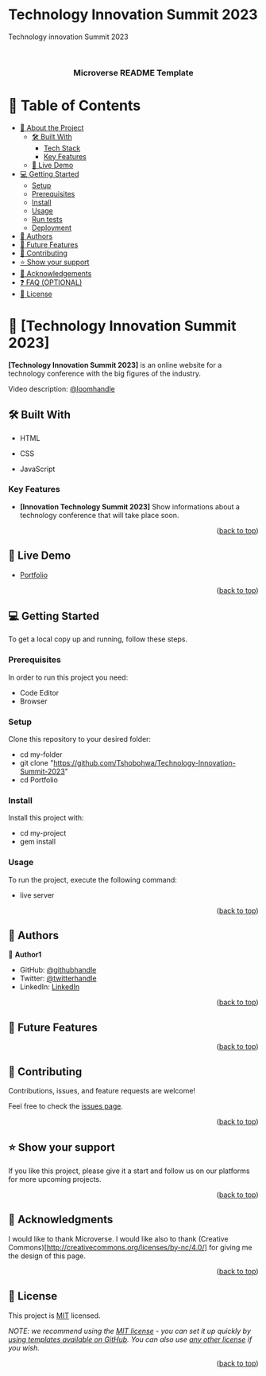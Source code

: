 # Technology Innovation Summit 2023

Technology innovation Summit 2023

<a name="readme-top"></a>

<div align="center">
  
  <br/>
  <h3><b>Microverse README Template</b></h3>

</div>

<!-- TABLE OF CONTENTS -->

# 📗 Table of Contents

- [📖 About the Project](#about-project)
  - [🛠 Built With](#built-with)
    - [Tech Stack](#tech-stack)
    - [Key Features](#key-features)
  - [🚀 Live Demo](#live-demo)
- [💻 Getting Started](#getting-started)
  - [Setup](#setup)
  - [Prerequisites](#prerequisites)
  - [Install](#install)
  - [Usage](#usage)
  - [Run tests](#run-tests)
  - [Deployment](#triangular_flag_on_post-deployment)
- [👥 Authors](#authors)
- [🔭 Future Features](#future-features)
- [🤝 Contributing](#contributing)
- [⭐️ Show your support](#support)
- [🙏 Acknowledgements](#acknowledgements)
- [❓ FAQ (OPTIONAL)](#faq)
- [📝 License](#license)

<!-- PROJECT DESCRIPTION -->

# 📖 [Technology Innovation Summit 2023] <a name="about-project"></a>

**[Technology Innovation Summit 2023]** is an online website for a technology conference with the big figures of the industry.

Video description: [@loomhandle](https://www.loom.com/share/216a834a707246da9fdccf8ffa452918)

## 🛠 Built With <a name="built-with"></a>

- <a name="tech-stack">HTML</a>

- <a name="tech-stack">CSS</a>

- <a name="tech-stack">JavaScript</a>

<!-- Features -->

### Key Features <a name="key-features"></a>

- **[Innovation Technology Summit 2023]** Show informations about a technology conference that will take place soon.

<p align="right">(<a href="#readme-top">back to top</a>)</p>

<!-- LIVE DEMO -->

## 🚀 Live Demo <a name="live-demo"></a>

- [Portfolio](https://tshobohwa.github.io/Technology-Innovation-Summit-2023/)

<p align="right">(<a href="#readme-top">back to top</a>)</p>

<!-- GETTING STARTED -->

## 💻 Getting Started <a name="getting-started"></a>

To get a local copy up and running, follow these steps.

### Prerequisites

In order to run this project you need:

- Code Editor
- Browser

### Setup

Clone this repository to your desired folder:

- cd my-folder
- git clone "https://github.com/Tshobohwa/Technology-Innovation-Summit-2023"
- cd Portfolio

### Install

Install this project with:

- cd my-project
- gem install

### Usage

To run the project, execute the following command:

- live server

<p align="right">(<a href="#readme-top">back to top</a>)</p>

<!-- AUTHORS -->

## 👥 Authors <a name="authors"></a>

👤 **Author1**

- GitHub: [@githubhandle](https://github.com/Tshobohwa)
- Twitter: [@twitterhandle](https://twitter.com/SalomonTshoboh1)
- LinkedIn: [LinkedIn](https://www.linkedin.com/in/tshobohwa-salomon-4bb457245/)

<p align="right">(<a href="#readme-top">back to top</a>)</p>

<!-- FUTURE FEATURES -->

## 🔭 Future Features <a name="future-features"></a>

<p align="right">(<a href="#readme-top">back to top</a>)</p>

<!-- CONTRIBUTING -->

## 🤝 Contributing <a name="contributing"></a>

Contributions, issues, and feature requests are welcome!

Feel free to check the [issues page](https://github.com/Tshobohwa/Technology-Innovation-Summit-2023/issues).

<p align="right">(<a href="#readme-top">back to top</a>)</p>

<!-- SUPPORT -->

## ⭐️ Show your support <a name="support"></a>

If you like this project, please give it a start and follow us on our platforms for more upcoming projects.

<p align="right">(<a href="#readme-top">back to top</a>)</p>

<!-- ACKNOWLEDGEMENTS -->

## 🙏 Acknowledgments <a name="acknowledgements"></a>

I would like to thank Microverse.
I would like also to thank (Creative Commons)[http://creativecommons.org/licenses/by-nc/4.0/] for giving me the design of this page.

<p align="right">(<a href="#readme-top">back to top</a>)</p>

<!-- LICENSE -->

## 📝 License <a name="license"></a>

This project is [MIT](./MIT.md) licensed.

_NOTE: we recommend using the [MIT license](https://choosealicense.com/licenses/mit/) - you can set it up quickly by [using templates available on GitHub](https://docs.github.com/en/communities/setting-up-your-project-for-healthy-contributions/adding-a-license-to-a-repository). You can also use [any other license](https://choosealicense.com/licenses/) if you wish._

<p align="right">(<a href="#readme-top">back to top</a>)</p>
